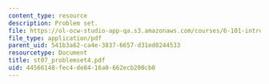 ```yaml
---
content_type: resource
description: Problem set.
file: https://ol-ocw-studio-app-qa.s3.amazonaws.com/courses/6-101-introductory-analog-electronics-laboratory-spring-2007/44566148fec4de8416a0662ecb200cb0_st07_problemset4.pdf
file_type: application/pdf
parent_uid: 541b3a62-ca4e-3837-6657-d31ed0244533
resourcetype: Document
title: st07_problemset4.pdf
uid: 44566148-fec4-de84-16a0-662ecb200cb0
---
```

